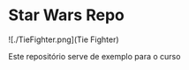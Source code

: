 # Star Wars Repo		

![./TieFighter.png](Tie Fighter)

Este repositório serve de exemplo para o curso

